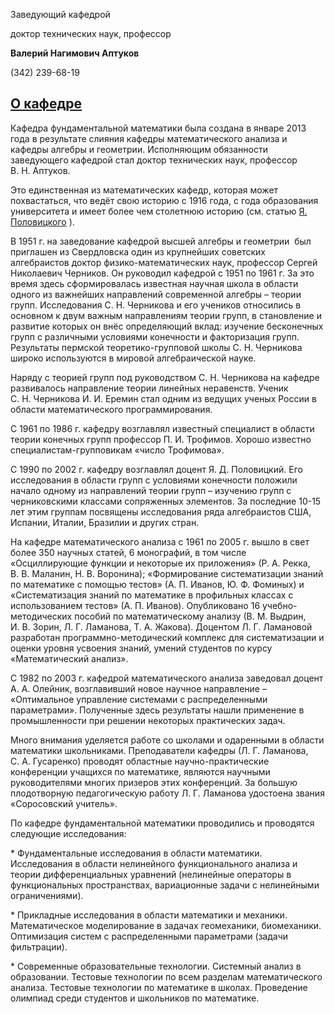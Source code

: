 Заведующий кафедрой
   

 доктор технических наук, профессор
   

**Валерий Нагимович Аптуков** 
  

 (342) 239-68-19
   


  
[О кафедре](http://www.psu.ru/fakultety/fiziko-matematicheskij-institut/kafedry/kafedra-fundamentalnoj-matematiki/o-kafedre)
-----------------------------------------------------------------------------------------------------------





 Кафедра фундаментальной математики была создана в январе 2013 года в результате слияния кафедры математического анализа и кафедры алгебры и геометрии. Исполняющим обязанности заведующего кафедрой стал доктор технических наук, профессор В. Н. Аптуков.
   

  

 Это единственная из математических кафедр, которая может похвастаться, что ведёт свою историю с 1916 года, с года образования университета и имеет более чем столетнюю историю (см. статью
 [Я. Половицкого](http://vestnik.psu.ru/docs/2017/3/5/20173537.pdf) 
 ).
   

  

 В 1951 г. на заведование кафедрой высшей алгебры и геометрии  был приглашен из Свердловска один из крупнейших советских алгебраистов доктор физико-математических наук, профессор Сергей Николаевич Черников. Он руководил кафедрой с 1951 по 1961 г. За это время здесь сформировалась известная научная школа в области одного из важнейших направлений современной алгебры – теории групп. Исследования С. Н. Черникова и его учеников относились в основном к двум важным направлениям теории групп, в становление и развитие которых он внёс определяющий вклад: изучение бесконечных групп с различными условиями конечности и факторизация групп. Результаты пермской теоретико-групповой школы С. Н. Черникова широко используются в мировой алгебраической науке.
 



 Наряду с теорией групп под руководством С. Н. Черникова на кафедре развивалось направление теории линейных неравенств. Ученик С. Н. Черникова И. И. Еремин стал одним из ведущих ученых России в области математического программирования.
   

  

 С 1961 по 1986 г. кафедру возглавлял известный специалист в области теории конечных групп профессор П. И. Трофимов. Хорошо известно специалистам-групповикам «число Трофимова».
   

  

 С 1990 по 2002 г. кафедру возглавлял доцент Я. Д. Половицкий. Его исследования в области групп с условиями конечности положили начало одному из направлений теории групп – изучению групп с черниковскими классами сопряженных элементов. За последние 10-15 лет этим группам посвящены исследования ряда алгебраистов США, Испании, Италии, Бразилии и других стран.
   

  

 На кафедре математического анализа с 1961 по 2005 г. вышло в свет более 350 научных статей, 6 монографий, в том числе «Осциллирующие функции и некоторые их приложения» (Р. А. Рекка, В. В. Маланин, Н. В. Воронина); «Формирование систематизации знаний по математике с помощью тестов» (А. П. Иванов, Ю. Ф. Фоминых) и «Систематизация знаний по математике в профильных классах с использованием тестов» (А. П. Иванов). Опубликовано 16 учебно-методических пособий по математическому анализу (В. М. Выдрин, И. В. Зорин, Л. Г. Ламанова, Т. А. Жакова). Доцентом Л. Г. Ламановой разработан программно-методический комплекс для систематизации и оценки уровня усвоения знаний, умений студентов по курсу «Математический анализ».
   

  

 С 1982 по 2003 г. кафедрой математического анализа заведовал доцент А. А. Олейник, возглавивший новое научное направление – «Оптимальное управление системами с распределенными параметрами». Полученные здесь результаты нашли применение в промышленности при решении некоторых практических задач.
   

  

 Много внимания уделяется работе со школами и одаренными в области математики школьниками. Преподаватели кафедры (Л. Г. Ламанова, С. А. Гусаренко) проводят областные научно-практические конференции учащихся по математике, являются научными руководителями многих призеров этих конференций. За большую плодотворную педагогическую работу Л. Г. Ламанова удостоена звания «Соросовский учитель».
   

  

 По кафедре фундаментальной математики проводились и проводятся следующие исследования:
   

  

 \* Фундаментальные исследования в области математики. Исследования в области нелинейного функционального анализа и теории дифференциальных уравнений (нелинейные операторы в функциональных пространствах, вариационные задачи с нелинейными ограничениями).
   

 \* Прикладные исследования в области математики и механики. Математическое моделирование в задачах геомеханики, биомеханики. Оптимизация систем с распределенными параметрами (задачи фильтрации).
   

 \* Современные образовательные технологии. Системный анализ в образовании. Тестовые технологии по всем разделам математического анализа. Тестовые технологии по математике в школах. Проведение олимпиад среди студентов и школьников по математике.